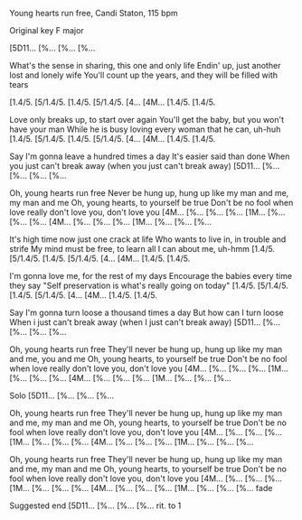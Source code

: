 Young hearts run free, Candi Staton, 115 bpm

Original key F major

[5D11... [%... [%... [%...

What's the sense in sharing, this one and only life
Endin' up, just another lost and lonely wife
You'll count up the years, and they will be filled with tears

[1.4/5. [5/1.4/5. [1.4/5. [5/1.4/5.
[4...   [4M...    [1.4/5. [1.4/5.

Love only breaks up, to start over again
You'll get the baby, but you won't have your man
While he is busy loving every woman that he can, uh-huh
[1.4/5. [5/1.4/5. [1.4/5. [5/1.4/5.
[4...   [4M...    [1.4/5. [1.4/5.

Say I'm gonna leave a hundred times a day
It's easier said than done
When you just can't break away (when you just can't break away)
[5D11... [%... [%... [%... [%...

Oh, young hearts run free
Never be hung up, hung up like my man and me, my man and me
Oh, young hearts, to yourself be true
Don't be no fool when love really don't love you, don't love you
[4M... [%... [%... [%...
[1M... [%... [%... [%...
[4M... [%... [%... [%...
[1M... [%... [%... [%...

It's high time now just one crack at life
Who wants to live in, in trouble and strife
My mind must be free, to learn all I can about me, uh-hmm
[1.4/5. [5/1.4/5. [1.4/5. [5/1.4/5.
[4...   [4M...    [1.4/5. [1.4/5.

I'm gonna love me, for the rest of my days
Encourage the babies every time they say
"Self preservation is what's really going on today"
[1.4/5. [5/1.4/5. [1.4/5. [5/1.4/5.
[4...   [4M...    [1.4/5. [1.4/5.

Say I'm gonna turn loose a thousand times a day
But how can I turn loose
When i just can't break away (when I just can't break away)
[5D11... [%... [%... [%... [%...

Oh, young hearts run free
They'll never be hung up, hung up like my man and me, you and me
Oh, young hearts, to yourself be true
Don't be no fool when love really don't love you, don't love you
[4M... [%... [%... [%...
[1M... [%... [%... [%...
[4M... [%... [%... [%...
[1M... [%... [%... [%...

Solo
[5D11... [%... [%... [%...

Oh, young hearts run free
They'll never be hung up, hung up like my man and me, my man and me
Oh, young hearts, to yourself be true
Don't be no fool when love really don't love you, don't love you
[4M... [%... [%... [%...
[1M... [%... [%... [%...
[4M... [%... [%... [%...
[1M... [%... [%... [%...

Oh, young hearts run free
They'll never be hung up, hung up like my man and me, my man and me
Oh, young hearts, to yourself be true
Don't be no fool when love really don't love you, don't love you
[4M... [%... [%... [%...
[1M... [%... [%... [%...
[4M... [%... [%... [%...
[1M... [%... [%... [%... fade

Suggested end
[5D11... [%... [%... [%... rit. to 1